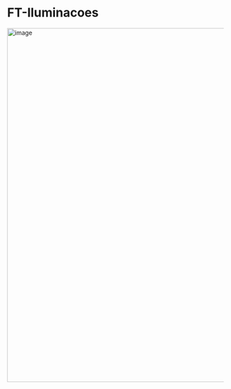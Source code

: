 # FT-Iluminacoes

<img width="1904" height="821" alt="image" src="https://github.com/user-attachments/assets/b5147e04-ec3f-4bf7-8599-87724124e29c" />